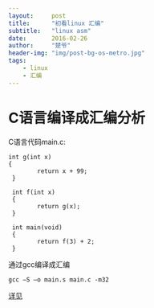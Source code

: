 ```yaml
---
layout:     post
title:      "初看linux 汇编"
subtitle:   "linux asm"
date:       2016-02-26
author:     "楚爷"
header-img: "img/post-bg-os-metro.jpg"
tags:
    - linux
    - 汇编
---
```


# C语言编译成汇编分析
C语言代码main.c:

```
int g(int x)
{
        return x + 99;
 }
 
 int f(int x)
 {
        return g(x);
 }
 
 int main(void)
 {
        return f(3) + 2;
 }
```
通过gcc编译成汇编

```
gcc –S –o main.s main.c -m32
```

[详见](http://my.oschina.net/purely/blog/625586)

